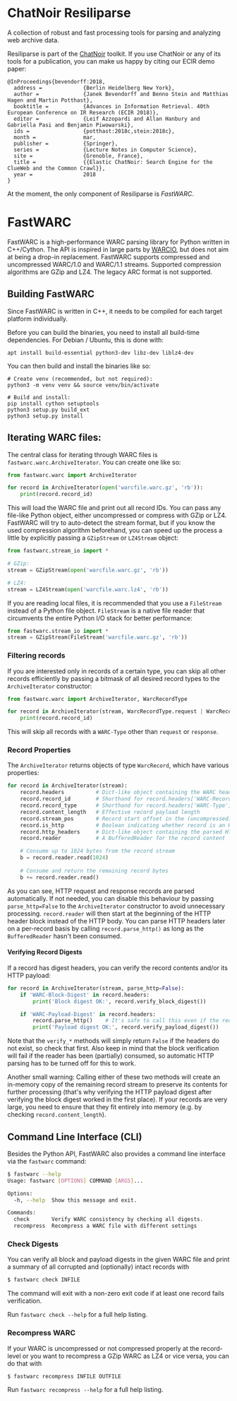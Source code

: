 # ChatNoir Resiliparse

A collection of robust and fast processing tools for parsing and analyzing web archive data.

Resiliparse is part of the [ChatNoir](https://chatnoir.eu/) toolkit. If you use ChatNoir or any of its tools for a publication, you can make us happy by citing our ECIR demo paper:
```
@InProceedings{bevendorff:2018,
  address =             {Berlin Heidelberg New York},
  author =              {Janek Bevendorff and Benno Stein and Matthias Hagen and Martin Potthast},
  booktitle =           {Advances in Information Retrieval. 40th European Conference on IR Research (ECIR 2018)},
  editor =              {Leif Azzopardi and Allan Hanbury and Gabriella Pasi and Benjamin Piwowarski},
  ids =                 {potthast:2018c,stein:2018c},
  month =               mar,
  publisher =           {Springer},
  series =              {Lecture Notes in Computer Science},
  site =                {Grenoble, France},
  title =               {{Elastic ChatNoir: Search Engine for the ClueWeb and the Common Crawl}},
  year =                2018
}
```

At the moment, the only component of Resiliparse is *FastWARC*.


# FastWARC

FastWARC is a high-performance WARC parsing library for Python written in C++/Cython. The API is inspired in large parts by [WARCIO](https://github.com/webrecorder/warcio), but does not aim at being a drop-in replacement.  FastWARC supports compressed and uncompressed WARC/1.0 and WARC/1.1 streams. Supported compression algorithms are GZip and LZ4. The legacy ARC format is not supported.

## Building FastWARC

Since FastWARC is written in C++, it needs to be compiled for each target platform individually.

Before you can build the binaries, you need to install all build-time dependencies. For Debian / Ubuntu, this is done with:
```
apt install build-essential python3-dev libz-dev liblz4-dev
```

You can then build and install the binaries like so:
```
# Create venv (recommended, but not required):
python3 -m venv venv && source venv/bin/activate

# Build and install:
pip install cython setuptools
python3 setup.py build_ext
python3 setup.py install
```

## Iterating WARC files:

The central class for iterating through WARC files is `fastwarc.warc.ArchiveIterator`. You can create one like so:
```python
from fastwarc.warc import ArchiveIterator

for record in ArchiveIterator(open('warcfile.warc.gz', 'rb')):
    print(record.record_id)
```
This will load the WARC file and print out all record IDs. You can pass any file-like Python object, either uncompressed or compress with GZip or LZ4. FastWARC will try to auto-detect the stream format, but if you know the used compression algorithm beforehand, you can speed up the process a little by explicitly passing a `GZipStream` or `LZ4Stream` object:
```python
from fastwarc.stream_io import *

# GZip:
stream = GZipStream(open('warcfile.warc.gz', 'rb'))

# LZ4:
stream = LZ4Stream(open('warcfile.warc.lz4', 'rb'))
```
If you are reading local files, it is recommended that you use a `FileStream` instead of a Python file object. `FileStream` is a native file reader that circumvents the entire Python I/O stack for better performance:
```python
from fastwarc.stream_io import *
stream = GZipStream(FileStream('warcfile.warc.gz', 'rb'))
```

### Filtering records
If you are interested only in records of a certain type, you can skip all other records efficiently by passing a bitmask of all desired record types to the `ArchiveIterator` constructor:
```python
from fastwarc.warc import ArchiveIterator, WarcRecordType

for record in ArchiveIterator(stream, WarcRecordType.request | WarcRecordType.response):
    print(record.record_id)
```
This will skip all records with a `WARC-Type` other than `request` or `response`.

### Record Properties
The `ArchiveIterator` returns objects of type `WarcRecord`, which have various properties:
```python
for record in ArchiveIterator(stream):
    record.headers          # Dict-like object containing the WARC headers
    record.record_id        # Shorthand for record.headers['WARC-Record-ID']
    record.record_type      # Shorthand for record.headers['WARC-Type']
    record.content_length   # Effective record payload length
    record.stream_pos       # Record start offset in the (uncompressed) stream
    record.is_http          # Boolean indicating whether record is an HTTP record
    record.http_headers     # Dict-like object containing the parsed HTTP headers
    record.reader           # A BufferedReader for the record content

    # Consume up to 1024 bytes from the record stream
    b = record.reader.read(1024)
    
    # Consume and return the remaining record bytes
    b += record.reader.read()
```
As you can see, HTTP request and response records are parsed automatically. If not needed, you can disable this behaviour by passing `parse_http=False` to the `ArchiveIterator` constructor to avoid unnecessary processing. `record.reader` will then start at the beginning of the HTTP header block instead of the HTTP body. You can parse HTTP headers later on a per-record basis by calling `record.parse_http()` as long as the `BufferedReader` hasn't been consumed.

#### Verifying Record Digests
If a record has digest headers, you can verify the record contents and/or its HTTP payload:
```python
for record in ArchiveIterator(stream, parse_http=False):
    if 'WARC-Block-Digest' in record.headers:
        print('Block digest OK:', record.verify_block_digest())

    if 'WARC-Payload-Digest' in record.headers:
        record.parse_http()    # It's safe to call this even if the record has no HTTP payload
        print('Payload digest OK:', record.verify_payload_digest())
```
Note that the `verify_*` methods will simply return `False` if the headers do not exist, so check that first. Also keep in mind that the block verification will fail if the reader has been (partially) consumed, so automatic HTTP parsing has to be turned off for this to work.

Another small warning: Calling either of these two methods will create an in-memory copy of the remaining record stream to preserve its contents for further processing (that's why verifying the HTTP payload digest after verifying the block digest worked in the first place). If your records are very large, you need to ensure that they fit entirely into memory (e.g. by checking `record.content_length`).

## Command Line Interface (CLI)
Besides the Python API, FastWARC also provides a command line interface via the `fastwarc` command:
```bash
$ fastwarc --help
Usage: fastwarc [OPTIONS] COMMAND [ARGS]...

Options:
  -h, --help  Show this message and exit.

Commands:
  check       Verify WARC consistency by checking all digests.
  recompress  Recompress a WARC file with different settings
```

### Check Digests
You can verify all block and payload digests in the given WARC file and print a summary of all corrupted and (optionally) intact records with
```bash
$ fastwarc check INFILE
```
The command will exit with a non-zero exit code if at least one record fails verification.

Run `fastwarc check --help` for a full help listing.

### Recompress WARC
If your WARC is uncompressed or not compressed properly at the record-level or you want to recompress a GZip WARC as LZ4 or vice versa, you can do that with
```bash
$ fastwarc recompress INFILE OUTFILE
```

Run `fastwarc recompress --help` for a full help listing.
